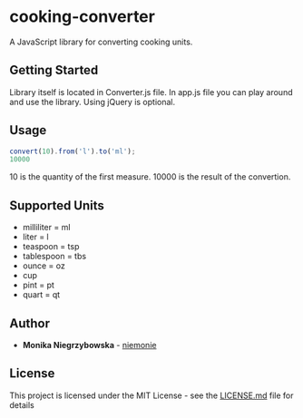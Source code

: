 # cooking-converter

A JavaScript library for converting cooking units.

## Getting Started

Library itself is located in Converter.js file.
In app.js file you can play around and use the library.
Using jQuery is optional.

## Usage

```javascript
convert(10).from('l').to('ml');
10000
```

10 is the quantity of the first measure. 10000 is the result of the convertion.

## Supported Units

* milliliter = ml
* liter = l
* teaspoon = tsp
* tablespoon = tbs
* ounce = oz
* cup
* pint = pt
* quart = qt

## Author

* **Monika Niegrzybowska** - [niemonie](https://github.com/niemonie)

## License

This project is licensed under the MIT License - see the [LICENSE.md](LICENSE.md) file for details